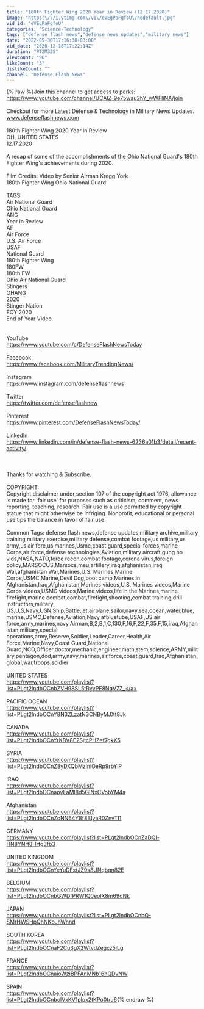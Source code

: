 ```yaml
---
title: "180th Fighter Wing 2020 Year in Review (12.17.2020)"
image: "https:\/\/i.ytimg.com\/vi\/eVEgPaFgfoU\/hqdefault.jpg"
vid_id: "eVEgPaFgfoU"
categories: "Science-Technology"
tags: ["defense flash news","defense news updates","military news"]
date: "2022-05-30T17:16:38+03:00"
vid_date: "2020-12-18T17:22:14Z"
duration: "PT2M32S"
viewcount: "96"
likeCount: "3"
dislikeCount: ""
channel: "Defense Flash News"
---
```

{% raw %}Join this channel to get access to perks:<br /><a rel="nofollow" target="blank" href="https://www.youtube.com/channel/UCAlZ-9e75wau2hY_wWFliNA/join">https://www.youtube.com/channel/UCAlZ-9e75wau2hY_wWFliNA/join</a><br /><br />Checkout for more Latest Defense &amp; Technology in Military News Updates.<br />www.defenseflashnews.com<br /><br />180th Fighter Wing 2020 Year in Review<br />OH, UNITED STATES<br />12.17.2020<br /><br />A recap of some of the accomplishments of the Ohio National Guard's 180th Fighter Wing's achievements during 2020.<br /><br />Film Credits: Video by Senior Airman Kregg York <br />180th Fighter Wing Ohio National Guard  <br /><br />TAGS<br />Air National Guard<br />Ohio National Guard<br />ANG<br />Year in Review<br />AF<br />Air Force<br />U.S. Air Force<br />USAF<br />National Guard<br />180th Fighter Wing<br />180FW<br />180th FW<br />Ohio Air National Guard<br />Stingers<br />OHANG<br />2020<br />Stinger Nation<br />EOY 2020<br />End of Year Video<br /> <br /><br />YouTube<br /><a rel="nofollow" target="blank" href="https://www.youtube.com/c/DefenseFlashNewsToday">https://www.youtube.com/c/DefenseFlashNewsToday</a><br /><br />Facebook<br /><a rel="nofollow" target="blank" href="https://www.facebook.com/MilitaryTrendingNews/">https://www.facebook.com/MilitaryTrendingNews/</a><br /><br />Instagram<br /><a rel="nofollow" target="blank" href="https://www.instagram.com/defenseflashnews">https://www.instagram.com/defenseflashnews</a><br /><br />Twitter<br /><a rel="nofollow" target="blank" href="https://twitter.com/defenseflashnew">https://twitter.com/defenseflashnew</a><br /><br />Pinterest<br /><a rel="nofollow" target="blank" href="https://www.pinterest.com/DefenseFlashNewsToday/">https://www.pinterest.com/DefenseFlashNewsToday/</a><br /><br />LinkedIn<br /><a rel="nofollow" target="blank" href="https://www.linkedin.com/in/defense-flash-news-6236a01b3/detail/recent-activity/">https://www.linkedin.com/in/defense-flash-news-6236a01b3/detail/recent-activity/</a><br /><br /><br /><br /> Thanks for watching &amp; Subscribe.<br /><br />COPYRIGHT:<br />Copyright disclaimer under section 107 of the copyright act 1976, allowance is made for 'fair use' for purposes such as criticism, comment, news reporting, teaching, research. Fair use is a use permitted by copyright statue that might otherwise be infriging. Nonprofit, educational or personal use tips the balance in favor of fair use.<br /><br />Common Tags: defense flash news,defense updates,military archive,military training,military exercise,military defense,combat footage,us military,us army,us air fore,us marines,Usmc,coast guard,special forces,marine Corps,air force,defense technologies,Aviation,military aircraft,gung ho vids,NASA,NATO,force recon,combat footage,corona virus,foreign policy,MARSOCUS,Marsocs,meu,artillery,iraq,afghanistan,iraq War,afghanistan War,Marines,U.S. Marines,Marine Corps,USMC,Marine,Devil Dog,boot camp,Marines in Afghanistan,Iraq,Afghanistan,Marines videos,U.S. Marines videos,Marine Corps videos,USMC videos,Marine videos,life in the Marines,marine firefight,marine combat,combat,firefight,shooting,combat training,drill instructors,military US,U,S,Navy,USN,Ship,Battle,jet,airplane,sailor,navy,sea,ocean,water,blue,marine,USMC,Defense,Aviation,Navy,afbluetube,USAF,US air force,army,marines,navy,Airman,B,2,B,1,C,130,F,16,F,22,F,35,F,15,iraq,Afghanistan,military,special operations,army,Reserve,Soldier,Leader,Career,Health,Air Force,Marine,Navy,Coast Guard,National Guard,NCO,Officer,doctor,mechanic,engineer,math,stem,science,ARMY,military,pentagon,dod,army,navy,marines,air,force,coast,guard,Iraq,Afghanistan,global,war,troops,soldier<br /><br />UNITED STATES<br /><a rel="nofollow" target="blank" href="https://www.youtube.com/playlist?list=PLgt2lndbOCnbZVH98SL5tRyyPF8NqV7Z_">https://www.youtube.com/playlist?list=PLgt2lndbOCnbZVH98SL5tRyyPF8NqV7Z_</a><br /><br />PACIFIC OCEAN<br /><a rel="nofollow" target="blank" href="https://www.youtube.com/playlist?list=PLgt2lndbOCnY8N3ZLzatN3CNByMJXt8Jk">https://www.youtube.com/playlist?list=PLgt2lndbOCnY8N3ZLzatN3CNByMJXt8Jk</a><br /><br />CANADA<br /><a rel="nofollow" target="blank" href="https://www.youtube.com/playlist?list=PLgt2lndbOCnYrKBV8E2SjtcPHZef7gkX5">https://www.youtube.com/playlist?list=PLgt2lndbOCnYrKBV8E2SjtcPHZef7gkX5</a><br /><br />SYRIA<br /><a rel="nofollow" target="blank" href="https://www.youtube.com/playlist?list=PLgt2lndbOCnZ8yDXQbMzlniOeRp9rbYlP">https://www.youtube.com/playlist?list=PLgt2lndbOCnZ8yDXQbMzlniOeRp9rbYlP</a><br /><br />IRAQ<br /><a rel="nofollow" target="blank" href="https://www.youtube.com/playlist?list=PLgt2lndbOCnapvEaMl8d5GINxCVobYM4a">https://www.youtube.com/playlist?list=PLgt2lndbOCnapvEaMl8d5GINxCVobYM4a</a><br /><br />Afghanistan<br /><a rel="nofollow" target="blank" href="https://www.youtube.com/playlist?list=PLgt2lndbOCnZoNN64Y8f8BIyaR0ZnvTI1">https://www.youtube.com/playlist?list=PLgt2lndbOCnZoNN64Y8f8BIyaR0ZnvTI1</a><br /><br />GERMANY<br /><a rel="nofollow" target="blank" href="https://www.youtube.com/playlist?list=PLgt2lndbOCnZaDQl-HN8YNrt8Hrtg3fb3">https://www.youtube.com/playlist?list=PLgt2lndbOCnZaDQl-HN8YNrt8Hrtg3fb3</a><br /><br />UNITED KINGDOM<br /><a rel="nofollow" target="blank" href="https://www.youtube.com/playlist?list=PLgt2lndbOCnYeYuDFxtJZ9s8UNqbgn82E">https://www.youtube.com/playlist?list=PLgt2lndbOCnYeYuDFxtJZ9s8UNqbgn82E</a><br /><br />BELGIUM<br /><a rel="nofollow" target="blank" href="https://www.youtube.com/playlist?list=PLgt2lndbOCnbGWDfPRW1Q0eolX8m69dNk">https://www.youtube.com/playlist?list=PLgt2lndbOCnbGWDfPRW1Q0eolX8m69dNk</a><br /><br />JAPAN<br /><a rel="nofollow" target="blank" href="https://www.youtube.com/playlist?list=PLgt2lndbOCnbQ-SMrHWSHpQhNKbJhWnnd">https://www.youtube.com/playlist?list=PLgt2lndbOCnbQ-SMrHWSHpQhNKbJhWnnd</a><br /><br />SOUTH KOREA<br /><a rel="nofollow" target="blank" href="https://www.youtube.com/playlist?list=PLgt2lndbOCnaF2Cu3gX3WtvdZegcz5iLg">https://www.youtube.com/playlist?list=PLgt2lndbOCnaF2Cu3gX3WtvdZegcz5iLg</a><br /><br />FRANCE<br /><a rel="nofollow" target="blank" href="https://www.youtube.com/playlist?list=PLgt2lndbOCnaioWziBPFAnMNb16hQDvNW">https://www.youtube.com/playlist?list=PLgt2lndbOCnaioWziBPFAnMNb16hQDvNW</a><br /><br />SPAIN<br /><a rel="nofollow" target="blank" href="https://www.youtube.com/playlist?list=PLgt2lndbOCnbolVxKV1plpx2tKPo0tru6">https://www.youtube.com/playlist?list=PLgt2lndbOCnbolVxKV1plpx2tKPo0tru6</a>{% endraw %}
